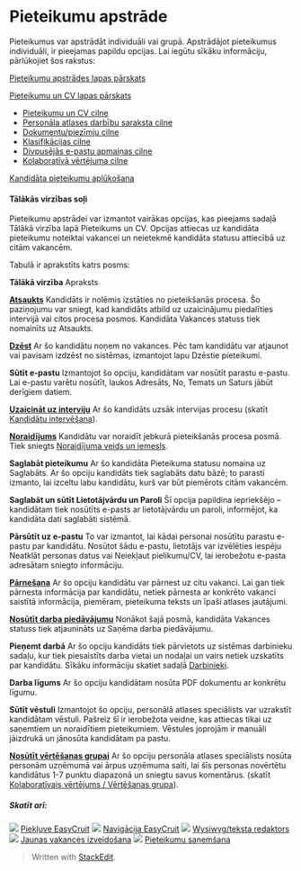 # Pieteikumu apstrāde

Pieteikumus var apstrādāt individuāli vai grupā. Apstrādājot pieteikumus individuāli, ir pieejamas papildu opcijas. Lai iegūtu sīkāku informāciju, pārlūkojiet šos rakstus:

[Pieteikumu apstrādes lapas pārskats](application_handling_page_overview.htm)

[Pieteikumu un CV lapas pārskats](application_and_cv_page_overview.htm)

-   [Pieteikumu un CV cilne](application_and_cv_tab.htm)
-   [Personāla atlases darbību saraksta cilne](recruitment_activities_list_tab.htm)
-   [Dokumentu/piezīmju cilne](documents_notes_tab.htm)
-   [Klasifikācijas cilne](classification_tab.htm)
-   [Divpusējās e-pastu apmaiņas cilne](two_way_email_tab.htm)
-   [Kolaboratīvā vērtējuma cilne](collaborative_rating_tab.htm)

[Kandidāta pieteikumu aplūkošana](viewing_a_candidates_multiple_applications.htm)

#### Tālākās virzības soļi

Pieteikumu apstrādei var izmantot vairākas opcijas, kas pieejams sadaļā  Tālākā virzība  lapā  Pieteikums un CV. Opcijas attiecas uz kandidāta pieteikumu noteiktai vakancei un neietekmē kandidāta statusu attiecībā uz citām vakancēm.

Tabulā ir aprakstīts katrs posms:

**Tālākā virzība**
Apraksts

**[Atsaukts](rejecting_and_withdrawing_an_applicant.htm)**
Kandidāts ir nolēmis izstāties no pieteikšanās procesa. Šo paziņojumu var sniegt, kad kandidāts atbild uz uzaicinājumu piedalīties intervijā vai citos procesa posmos. Kandidāta  Vakances statuss  tiek nomainīts uz  Atsaukts.

**[Dzēst](deleting_an_applicant.htm)**
Ar šo kandidātu noņem no vakances. Pēc tam kandidātu var atjaunot vai pavisam izdzēst no sistēmas, izmantojot lapu  Dzēstie pieteikumi.

**Sūtīt e-pastu**
Izmantojot šo opciju, kandidātam var nosūtīt parastu e-pastu. Lai e-pastu varētu nosūtīt, laukos  Adresāts,  No,  Temats  un  Saturs  jābūt derīgiem datiem.

**[Uzaicināt uz interviju](interviewing_applicants.htm)**
Ar šo kandidāts uzsāk intervijas procesu (skatīt  [Kandidātu intervēšana](interviewing_applicants.htm)).

**[Noraidījums](rejecting_and_withdrawing_an_applicant.htm)**
Kandidātu var noraidīt jebkurā pieteikšanās procesa posmā. Tiek sniegts  [Noraidījuma veids un iemesls](rejecting_and_withdrawing_an_applicant.htm).

**Saglabāt pieteikumu**
Ar šo kandidāta  Pieteikuma statusu  nomaina uz  Saglabāts. Ar šo opciju kandidāts tiek saglabāts datu bāzē; to parasti izmanto, lai izceltu labu kandidātu, kurš var būt piemērots citām vakancēm.

**Saglabāt un sūtīt Lietotājvārdu un Paroli**
Šī opcija papildina iepriekšējo – kandidātam tiek nosūtīts e-pasts ar lietotājvārdu un paroli, informējot, ka kandidāta dati saglabāti sistēmā.

**Pārsūtīt uz e-pastu**
To var izmantot, lai kādai personai nosūtītu parastu e-pastu par kandidātu. Nosūtot šādu e-pastu, lietotājs var izvēlēties iespēju Neatklāt personas datus vai Neiekļaut pielikumu/CV, lai ierobežotu e-pasta adresātam sniegto informāciju.

**[Pārnešana](transferring_applicants.htm)**
Ar šo opciju kandidātu var pārnest uz citu vakanci. Lai gan tiek pārnesta informācija par kandidātu, netiek pārnesta ar konkrēto vakanci saistītā informācija, piemēram, pieteikuma teksts un īpaši atlases jautājumi.

**[Nosūtīt darba piedāvājumu](making_an_offer_to_an_applicant.htm)**
Nonākot šajā posmā, kandidāta Vakances statuss tiek atjaunināts uz Saņēma darba piedāvājumu.

**Pieņemt darbā**
Ar šo opciju kandidāts tiek pārvietots uz sistēmas darbinieku sadaļu, kur tiek piesaistīts darba vietai un nodaļai un vairs netiek uzskatīts par kandidātu. Sīkāku informāciju skatiet sadaļā  [Darbinieki](guide_for_users_employees.htm).

**Darba līgums**
Ar šo opciju kandidātam nosūta PDF dokumentu ar konkrētu līgumu.

**Sūtīt vēstuli**
Izmantojot šo opciju, personālā atlases speciālists var uzrakstīt kandidātam vēstuli. Pašreiz šī ir ierobežota veidne, kas attiecas tikai uz saņemtiem un noraidītiem pieteikumiem. Vēstules joprojām ir manuāli jāizdrukā un jānosūta kandidātam pa pastu.

**[Nosūtīt vērtēšanas grupai](collaborative_rating_panel_review.htm)**
Ar šo opciju personāla atlases speciālists nosūta personām uzņēmumā vai ārpus uzņēmuma saiti, lai šīs personas novērtētu kandidātus 1-7 punktu diapazonā un sniegtu savus komentārus. (skatīt  [Kolaboratīvais vērtējums / Vērtēšanas grupa](collaborative_rating_panel_review.htm)).

##### Skatīt arī:

![](../Resources/Images/icon-document-link.png)  [Piekļuve EasyCruit](accessing_easycruit.htm)
![](../Resources/Images/icon-document-link.png)  [Navigācija EasyCruit](navigation_in_easycruit.htm)
![](../Resources/Images/icon-document-link.png)  [Wysiwyg/teksta redaktors](wysiwyg_text_editor.htm)
![](../Resources/Images/icon-document-link.png)  [Jaunas vakances izveidošana](creating_a_new_vacancy.htm)
![](../Resources/Images/icon-document-link.png)  [Pieteikumu saņemšana](receiving_applications.htm)


> Written with [StackEdit](https://stackedit.io/).
<!--stackedit_data:
eyJoaXN0b3J5IjpbLTY0NTA1NjA0OF19
-->
